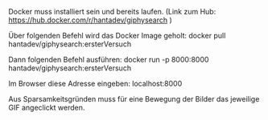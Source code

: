 Docker muss installiert sein und bereits laufen. (Link zum Hub: https://hub.docker.com/r/hantadev/giphysearch )

Über folgenden Befehl wird das Docker Image geholt: docker pull hantadev/giphysearch:ersterVersuch

Dann folgenden Befehl ausführen: docker run -p 8000:8000 hantadev/giphysearch:ersterVersuch

Im Browser diese Adresse eingeben: localhost:8000 



Aus Sparsamkeitsgründen muss für eine Bewegung der Bilder das jeweilige GIF angeclickt werden.
